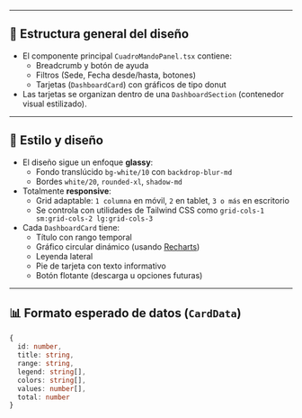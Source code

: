 
---

## 🧱 Estructura general del diseño

- El componente principal `CuadroMandoPanel.tsx` contiene:
  - Breadcrumb y botón de ayuda
  - Filtros (Sede, Fecha desde/hasta, botones)
  - Tarjetas (`DashboardCard`) con gráficos de tipo donut
- Las tarjetas se organizan dentro de una `DashboardSection` (contenedor visual estilizado).

---

## 📐 Estilo y diseño

- El diseño sigue un enfoque **glassy**:
  - Fondo translúcido `bg-white/10` con `backdrop-blur-md`
  - Bordes `white/20`, `rounded-xl`, `shadow-md`
- Totalmente **responsive**:
  - Grid adaptable: `1 columna` en móvil, `2` en tablet, `3 o más` en escritorio
  - Se controla con utilidades de Tailwind CSS como `grid-cols-1 sm:grid-cols-2 lg:grid-cols-3`
- Cada `DashboardCard` tiene:
  - Título con rango temporal
  - Gráfico circular dinámico (usando [Recharts](https://recharts.org/))
  - Leyenda lateral
  - Pie de tarjeta con texto informativo
  - Botón flotante (descarga u opciones futuras)

---

## 📊 Formato esperado de datos (`CardData`)

```ts
{
  id: number,
  title: string,
  range: string,
  legend: string[],
  colors: string[],
  values: number[],
  total: number
}
